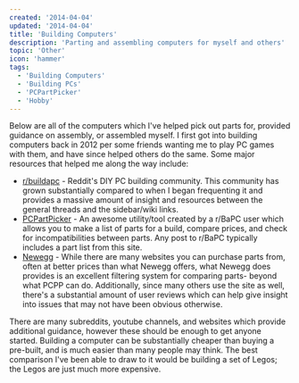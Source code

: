 ```yaml
---
created: '2014-04-04'
updated: '2014-04-04'
title: 'Building Computers'
description: 'Parting and assembling computers for myself and others'
topic: 'Other'
icon: 'hammer'
tags:
  - 'Building Computers'
  - 'Building PCs'
  - 'PCPartPicker'
  - 'Hobby'
---
```


Below are all of the computers which I've helped pick out parts for, provided guidance on assembly, or assembled myself. I first got into building computers back in 2012 per some friends wanting me to play PC games with them, and have since helped others do the same. Some major resources that helped me along the way include:

- [r/buildapc](https://old.reddit.com/r/buildapc) - Reddit's DIY PC building community. This community has grown substantially compared to when I began frequenting it and provides a massive amount of insight and resources between the general threads and the sidebar/wiki links.
- [PCPartPicker](https://pcpartpicker.com/list) - An awesome utility/tool created by a r/BaPC user which allows you to make a list of parts for a build, compare prices, and check for incompatibilities between parts. Any post to r/BaPC typically includes a part list from this site.
- [Newegg](https://www.newegg.com) - While there are many websites you can purchase parts from, often at better prices than what Newegg offers, what Newegg does provides is an excellent filtering system for comparing parts- beyond what PCPP can do. Additionally, since many others use the site as well, there's a substantial amount of user reviews which can help give insight into issues that may not have been obvious otherwise.

There are many subreddits, youtube channels, and websites which provide additional guidance, however these should be enough to get anyone started. Building a computer can be substantially cheaper than buying a pre-built, and is much easier than many people may think. The best comparison I've been able to draw to it would be building a set of Legos; the Legos are just much more expensive.